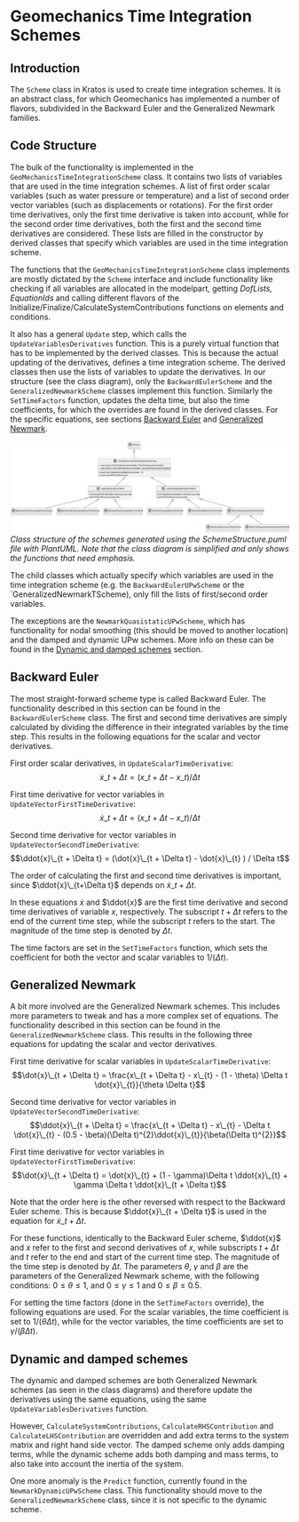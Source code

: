 # Geomechanics Time Integration Schemes

## Introduction
The `Scheme` class in Kratos is used to create time integration schemes. It is an abstract class, for which Geomechanics has implemented a number of flavors, subdivided in the Backward Euler and the Generalized Newmark families.

## Code Structure
The bulk of the functionality is implemented in the `GeoMechanicsTimeIntegrationScheme` class. It contains two lists of variables that are used in the time integration schemes. A list of first order scalar variables (such as water pressure or temperature) and a list of second order vector variables (such as displacements or rotations). For the first order time derivatives, only the first time derivative is taken into account, while for the second order time derivatives, both the first and the second time derivatives are considered. These lists are filled in the constructor by derived classes that specify which variables are used in the time integration scheme.

The functions that the `GeoMechanicsTimeIntegrationScheme` class implements are mostly dictated by the `Scheme` interface and include functionality like checking if all variables are allocated in the modelpart, getting _DofLists, EquationIds_ and calling different flavors of the Initialize/Finalize/CalculateSystemContributions functions on elements and conditions.

It also has a general `Update` step, which calls the `UpdateVariablesDerivatives` function. This is a purely virtual function that has to be implemented by the derived classes. This is because the actual updating of the derivatives, defines a time integration scheme. The derived classes then use the lists of variables to update the derivatives. In our structure (see the class diagram), only the `BackwardEulerScheme` and the `GeneralizedNewmarkScheme` classes implement this function. Similarly the `SetTimeFactors` function, updates the delta time, but also the time coefficients, for which the overrides are found in the derived classes. For the specific equations, see sections [Backward Euler](#backward-euler) and [Generalized Newmark](#generalized-newmark).

![SchemeStructure.svg](SchemeStructure.svg)
_Class structure of the schemes generated using the SchemeStructure.puml file with PlantUML. Note that the class diagram is simplified and only shows the functions that need emphasis._

The child classes which actually specify which variables are used in the time integration scheme (e.g. the `BackwardEulerUPwScheme` or the `GeneralizedNewmarkTScheme), only fill the lists of first/second order variables. 

The exceptions are the `NewmarkQuasistaticUPwScheme`, which has functionality for nodal smoothing (this should be moved to another location) and the damped and dynamic UPw schemes. More info on these can be found in the [Dynamic and damped schemes](#dynamic-and-damped-schemes) section. 

## Backward Euler
The most straight-forward scheme type is called Backward Euler. The functionality described in this section can be found in the `BackwardEulerScheme` class. The first and second time derivatives are simply calculated by dividing the difference in their integrated variables by the time step. This results in the following equations for the scalar and vector derivatives. 

First order scalar derivatives, in `UpdateScalarTimeDerivative`:
$$\dot{x}\_{t + \Delta t} = (x\_{t + \Delta t} - x\_{t} ) / \Delta t$$

First time derivative for vector variables in `UpdateVectorFirstTimeDerivative`:
$$\dot{x}\_{t + \Delta t} = (x\_{t + \Delta t} - x\_{t} ) / \Delta t$$

Second time derivative for vector variables in `UpdateVectorSecondTimeDerivative`:
$$\ddot{x}\_{t + \Delta t} = (\dot{x}\_{t + \Delta t} - \dot{x}\_{t} ) / \Delta t$$

The order of calculating the first and second time derivatives is important, since $\ddot{x}\_{t+\Delta t}$ depends on $\dot{x}\_{t + \Delta t}$.

In these equations $\dot{x}$ and $\ddot{x}$ are the first time derivative and second time derivatives of variable $x$, respectively. The subscript $t + \Delta t$ refers to the end of the current time step, while the subscript $t$ refers to the start. The magnitude of the time step is denoted by $\Delta t$.

The time factors are set in the `SetTimeFactors` function, which sets the coefficient for both the vector and scalar variables to $1/(\Delta t)$.

## Generalized Newmark
A bit more involved are the Generalized Newmark schemes. This includes more parameters to tweak and has a more complex set of equations. The functionality described in this section can be found in the `GeneralizedNewmarkScheme` class. This results in the following three equations for updating the scalar and vector derivatives.

First time derivative for scalar variables in `UpdateScalarTimeDerivative`:
$$\dot{x}\_{t + \Delta t} = \frac{x\_{t + \Delta t} - x\_{t} - (1 - \theta) \Delta t \dot{x}\_{t}}{\theta \Delta t}$$

Second time derivative for vector variables in `UpdateVectorSecondTimeDerivative`:
$$\ddot{x}\_{t + \Delta t} = \frac{x\_{t + \Delta t} - x\_{t} - \Delta t \dot{x}\_{t} - (0.5 - \beta)(\Delta t)^{2}\ddot{x}\_{t}}{\beta(\Delta t)^{2}}$$

First time derivative for vector variables in `UpdateVectorFirstTimeDerivative`:
$$\dot{x}\_{t + \Delta t} = \dot{x}\_{t} + (1 - \gamma)\Delta t \ddot{x}\_{t} + \gamma \Delta t \ddot{x}\_{t + \Delta t}$$

Note that the order here is the other reversed with respect to the Backward Euler scheme. This is because $\ddot{x}\_{t + \Delta t}$ is used in the equation for $\dot{x}\_{t + \Delta t}$.

For these functions, identically to the Backward Euler scheme, $\ddot{x}$ and $\dot{x}$ refer to the first and second derivatives of $x$, while subscripts $t + \Delta t$ and $t$ refer to the end and start of the current time step. The magnitude of the time step is denoted by $\Delta t$. The parameters $\theta$, $\gamma$ and $\beta$ are the parameters of the Generalized Newmark scheme, with the following conditions: $0\le\theta\le 1$, and $0\le\gamma\le 1$ and $0\le\beta\le 0.5$.

For setting the time factors (done in the `SetTimeFactors` override), the following equations are used. For the scalar variables, the time coefficient is set to $1/(\theta\Delta t)$, while for the vector variables, the time coefficients are set to $\gamma / (\beta \Delta t)$.

## Dynamic and damped schemes
The dynamic and damped schemes are both Generalized Newmark schemes (as seen in the class diagrams) and therefore update the derivatives using the same equations, using the same `UpdateVariablesDerivatives` function.

However, `CalculateSystemContributions`, `CalculateRHSContribution` and `CalculateLHSContribution` are overridden and add extra terms to the system matrix and right hand side vector. The damped scheme only adds damping terms, while the dynamic scheme adds both damping and mass terms, to also take into account the inertia of the system.

One more anomaly is the `Predict` function, currently found in the `NewmarkDynamicUPwScheme` class. This functionality should move to the `GeneralizedNewmarkScheme` class, since it is not specific to the dynamic scheme.
